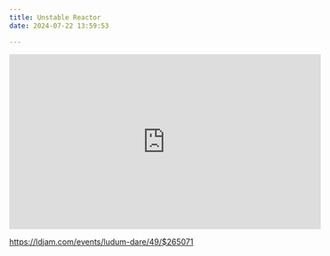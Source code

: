 ```yaml
---
title: Unstable Reactor
date: 2024-07-22 13:59:53

---
```



<iframe width="560" height="315" src="https://www.youtube.com/embed/T6lm4H4WONw?si=suLRzsBBZc10OHJx" title="YouTube video player" frameborder="0" allow="accelerometer; autoplay; clipboard-write; encrypted-media; gyroscope; picture-in-picture; web-share" referrerpolicy="strict-origin-when-cross-origin" allowfullscreen></iframe>





https://ldjam.com/events/ludum-dare/49/$265071
